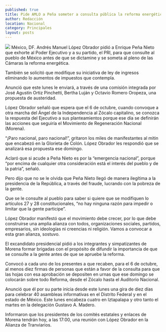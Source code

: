 ```yaml
---
published: true
title: Pide AMLO a Peña someter a consulta pública la reforma energética
author: Redacción
location: Nacional
category: Principales
layout: posts
---
```


![](http://i.imgur.com/eJ9xPSRm.jpg)
México, DF. Andrés Manuel López Obrador pidió a Enrique Peña Nieto que exhorte al Poder Ejecutivo y a su partido, el PRI, para que consulte al pueblo de México antes de que se dictamine y se someta al pleno de las Cámaras la reforma energética.

También se solicitó que modifique su iniciativa de ley de ingresos eliminando lo aumentos de impuestos que contempla.

Anunció que este lunes le enviará, a través de una comisión integrada por José Agustín Ortiz Pinchetti, Bertha Luján y Octavio Romero Oropeza, una propuesta de austeridad.

López Obrador señaló que espera que el 6 de octubre, cuando convoque a otra marcha del Ángel de la Independencia al Zócalo capitalino, se conozca la respuesta del Ejecutivo a sus planteamientos porque ese día se definirán las acciones que seguiría el Movimiento de Regeneración Nacional (Morena).

“¡Paro nacional, paro nacional!”, gritaron los miles de manifestantes al mitin que encabezó en la Glorieta de Colón. López Obrador les respondió que se analizará esa propuesta ese domingo.

Aclaró que si acude a Peña Nieto es por la “emergencia nacional”, porque “por encima de cualquier otra consideración está el interés del pueblo y de la patria”, señaló.

Pero dijo que no se le olvida que Peña Nieto llegó de manera ilegítima a la presidencia de la República, a través del fraude, lucrando con la pobreza de la gente.

Que se le consulte al pueblo para saber si quiere que se modifiquen lo artículos 27 y 28 constitucionales, “no hay ninguna razón para impedir o limitar que la gente participe”.

López Obrador manifestó que el movimiento debe crecer, por lo que debe construirse una amplia alianza con todos, organizaciones sociales, partidos, empresarios, sin ideologías ni creencias ni religión. Vamos a convocar a esta gran alianza, sostuvo.

El excandidato presidencial pidió a los integrantes y simpatizantes de Morena formar brigadas con el propósito de difundir la importancia de que se consulte a la gente antes de que se apruebe la reforma.

Convocó a cada uno de los presentes a que recaben, para el 6 de octubre, al menos diez firmas de personas que están a favor de la consulta para que las hojas con esa aprobación se depositen en urnas que ese domingo se colocarán sobre todo Reforma, desde el Zócalo hasta el Auditorio Nacional.

Anunció que él por su parte inicia desde este lunes una gira de diez días para celebrar 40 asambleas informativas en el Distrito Federal y en el estado de México. Este lunes encabeza cuatro en Iztapalapa y otro tanto el martes en la delegación Gustavo A. Madero.

Informaron que los presidentes de los comités estatales y enlaces de Morena tendrán hoy, a las 17:00, una reunión con López Obrador en la Alianza de Tranviarios.
